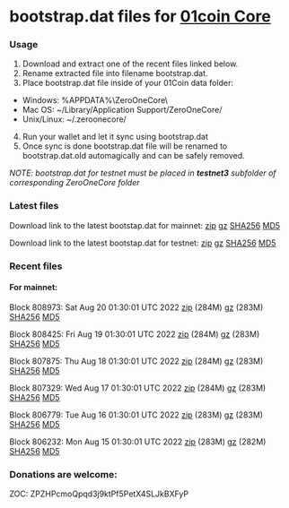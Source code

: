 # bootstrap.dat files for [01coin Core](https://01coin.io)

### Usage

1. Download and extract one of the recent files linked below.
2. Rename extracted file into filename bootstrap.dat.
3. Place bootstrap.dat file inside of your 01Coin data folder:
 - Windows: %APPDATA%\ZeroOneCore\
 - Mac OS: ~/Library/Application Support/ZeroOneCore/
 - Unix/Linux: ~/.zeroonecore/
4. Run your wallet and let it sync using bootstrap.dat
5. Once sync is done bootstrap.dat file will be renamed to bootstrap.dat.old automagically and can be safely removed.

_NOTE: bootstrap.dat for testnet must be placed in **testnet3** subfolder of corresponding ZeroOneCore folder_

### Latest files
Download link to the latest bootstap.dat for mainnet: [zip](https://files.01coin.io/mainnet/bootstrap.dat.zip) [gz](https://files.01coin.io/mainnet/bootstrap.dat.tar.gz) [SHA256](https://files.01coin.io/mainnet/sha256.txt) [MD5](https://files.01coin.io/mainnet/md5.txt)

Download link to the latest bootstap.dat for testnet: [zip](https://files.01coin.io/testnet/bootstrap.dat.zip) [gz](https://files.01coin.io/testnet/bootstrap.dat.tar.gz) [SHA256](https://files.01coin.io/testnet/sha256.txt) [MD5](https://files.01coin.io/testnet/md5.txt)

### Recent files

#### For mainnet:

Block 808973: Sat Aug 20 01:30:01 UTC 2022 [zip](https://files.01coin.io/mainnet/2022-08-20/bootstrap.dat.zip) (284M) [gz](https://files.01coin.io/mainnet/2022-08-20/bootstrap.dat.tar.gz) (283M) [SHA256](https://files.01coin.io/mainnet/2022-08-20/sha256.txt) [MD5](https://files.01coin.io/mainnet/2022-08-20/md5.txt)

Block 808425: Fri Aug 19 01:30:01 UTC 2022 [zip](https://files.01coin.io/mainnet/2022-08-19/bootstrap.dat.zip) (284M) [gz](https://files.01coin.io/mainnet/2022-08-19/bootstrap.dat.tar.gz) (283M) [SHA256](https://files.01coin.io/mainnet/2022-08-19/sha256.txt) [MD5](https://files.01coin.io/mainnet/2022-08-19/md5.txt)

Block 807875: Thu Aug 18 01:30:01 UTC 2022 [zip](https://files.01coin.io/mainnet/2022-08-18/bootstrap.dat.zip) (284M) [gz](https://files.01coin.io/mainnet/2022-08-18/bootstrap.dat.tar.gz) (283M) [SHA256](https://files.01coin.io/mainnet/2022-08-18/sha256.txt) [MD5](https://files.01coin.io/mainnet/2022-08-18/md5.txt)

Block 807329: Wed Aug 17 01:30:01 UTC 2022 [zip](https://files.01coin.io/mainnet/2022-08-17/bootstrap.dat.zip) (284M) [gz](https://files.01coin.io/mainnet/2022-08-17/bootstrap.dat.tar.gz) (283M) [SHA256](https://files.01coin.io/mainnet/2022-08-17/sha256.txt) [MD5](https://files.01coin.io/mainnet/2022-08-17/md5.txt)

Block 806779: Tue Aug 16 01:30:01 UTC 2022 [zip](https://files.01coin.io/mainnet/2022-08-16/bootstrap.dat.zip) (283M) [gz](https://files.01coin.io/mainnet/2022-08-16/bootstrap.dat.tar.gz) (283M) [SHA256](https://files.01coin.io/mainnet/2022-08-16/sha256.txt) [MD5](https://files.01coin.io/mainnet/2022-08-16/md5.txt)

Block 806232: Mon Aug 15 01:30:01 UTC 2022 [zip](https://files.01coin.io/mainnet/2022-08-15/bootstrap.dat.zip) (283M) [gz](https://files.01coin.io/mainnet/2022-08-15/bootstrap.dat.tar.gz) (282M) [SHA256](https://files.01coin.io/mainnet/2022-08-15/sha256.txt) [MD5](https://files.01coin.io/mainnet/2022-08-15/md5.txt)


### Donations are welcome:

ZOC: ZPZHPcmoQpqd3j9ktPf5PetX4SLJkBXFyP
